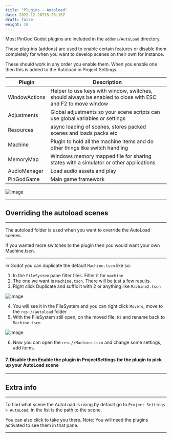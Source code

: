 ```yaml
---
title: "Plugins - Autoload"
date: 2022-12-26T15:26:15Z
draft: false
weight: 10
---
```


Most PinGod Godot plugins are included in the `addons/AutoLoad` directory.

These plug-ins (addons) are used to enable certain features or disable them completely for when you want to develop scenes on their own for instance.

These should work in any order you enable them. When you enable one then this is added to the Autoload in Project Settings.

|Plugin|Description|
|---|---|
|WindowActions|Helper to use keys with window, switches, should always be enabled to close with ESC and F2 to move window|
|Adjustments|Global adjustments so your scene scripts can use global variables or settings|
|Resources|async loading of scenes, stores packed scenes and loads packs etc|
|Machine|Plugin to hold all the machine items and do other things like switch handling|
|MemoryMap|Windows memory mapped file for sharing states with a simulator or other applications|
|AudioManager|Load audio assets and play|
|PinGodGame|Main game framework|

![image](../images/plugins.jpg)

---
## Overriding the autoload scenes
---

The autoload folder is used when you want to override the AutoLoad scenes. 

If you wanted more switches to the  plugin then you would want your own Machine.tscn.

---

In Godot you can duplicate the default `Machine.tscn` like so:

1. In the `FileSystem` pane filter files. Filter it for `machine`
2. The one we want is `Machine.tscn`. There will be just a few results.
3. Right click Duplicate and suffix it with 2 or anything like `Machine2.tscn`

![image](../images/godot4-newproject/filter-and-duplicate.jpg)

4. You will see it in the FileSystem and you can right click `MoveTo`, move to the `res://autoload` folder
5. With the FileSystem still open, on the moved file, `F2` and rename back to `Machine.tscn`

![image](../images/godot4-newproject/machine-duplicated.jpg)

6. Now you can open the `res://Machine.tscn` and change some settings, add items.

#### 7. Disable then Enable the plugin in ProjectSettings for the plugin to pick up your AutoLoad scene

---
## Extra info
---

To find what scene the AutoLoad is using by default go to `Project Settings > AutoLoad`, in the list is the path to the scene.

You can also click to take you there. Note: You will need the plugins activated to see them in that pane.

---